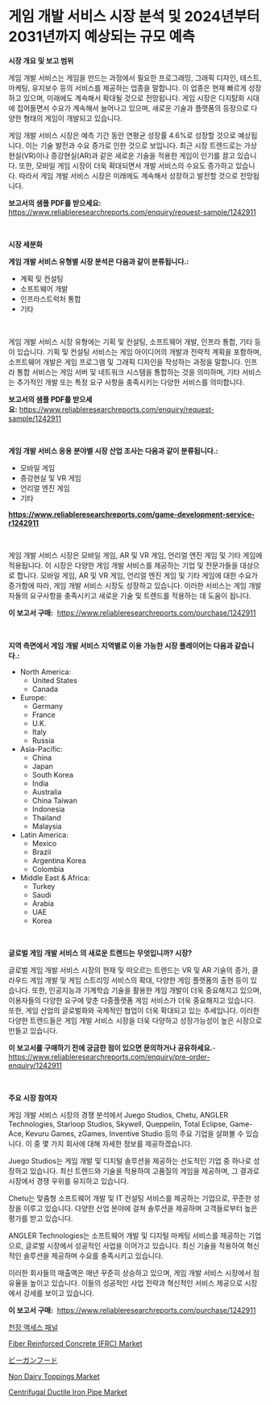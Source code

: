 <p><h1>게임 개발 서비스 시장 분석 및 2024년부터 2031년까지 예상되는 규모 예측</h1></p><p><strong>시장 개요 및 보고 범위</strong></p>
<p><p>게임 개발 서비스는 게임을 만드는 과정에서 필요한 프로그래밍, 그래픽 디자인, 테스트, 마케팅, 유지보수 등의 서비스를 제공하는 업종을 말합니다. 이 업종은 현재 빠르게 성장하고 있으며, 미래에도 계속해서 확대될 것으로 전망됩니다. 게임 시장은 디지턄화 시대에 접어들면서 수요가 계속해서 늘어나고 있으며, 새로운 기술과 플랫폼의 등장으로 다양한 형태의 게임이 개발되고 있습니다.</p><p>게임 개발 서비스 시장은 예측 기간 동안 연평균 성장률 4.6%로 성장할 것으로 예상됩니다. 이는 기술 발전과 수요 증가로 인한 것으로 보입니다. 최근 시장 트렌드로는 가상현실(VR)이나 증강현실(AR)과 같은 새로운 기술을 적용한 게임이 인기를 끌고 있습니다. 또한, 모바일 게임 시장이 더욱 확대되면서 개발 서비스의 수요도 증가하고 있습니다. 따라서 게임 개발 서비스 시장은 미래에도 계속해서 성장하고 발전할 것으로 전망됩니다.</p></p>
<p><strong>보고서의 샘플 PDF를 받으세요:</strong> <a href="https://www.reliableresearchreports.com/enquiry/request-sample/1242911">https://www.reliableresearchreports.com/enquiry/request-sample/1242911</a></p>
<p>&nbsp;</p>
<p><strong>시장 세분화</strong></p>
<p><strong>게임 개발 서비스 유형별 시장 분석은 다음과 같이 분류됩니다.:</strong></p>
<p><ul><li>계획 및 컨설팅</li><li>소프트웨어 개발</li><li>인프라스트럭처 통합</li><li>기타</li></ul></p>
<p>&nbsp;</p>
<p><p>게임 개발 서비스 시장 유형에는 기획 및 컨설팅, 소프트웨어 개발, 인프라 통합, 기타 등이 있습니다. 기획 및 컨설팅 서비스는 게임 아이디어의 개발과 전략적 계획을 포함하며, 소프트웨어 개발은 게임 프로그램 및 그래픽 디자인을 작성하는 과정을 말합니다. 인프라 통합 서비스는 게임 서버 및 네트워크 시스템을 통합하는 것을 의미하며, 기타 서비스는 추가적인 개발 또는 특정 요구 사항을 충족시키는 다양한 서비스를 의미합니다.</p></p>
<p><strong>보고서의 샘플 PDF를 받으세요:</strong>&nbsp;<a href="https://www.reliableresearchreports.com/enquiry/request-sample/1242911">https://www.reliableresearchreports.com/enquiry/request-sample/1242911</a></p>
<p>&nbsp;</p>
<p><strong> 게임 개발 서비스 응용 분야별 시장 산업 조사는 다음과 같이 분류됩니다.:</strong></p>
<p><ul><li>모바일 게임</li><li>증강현실 및 VR 게임</li><li>언리얼 엔진 게임</li><li>기타</li></ul></p>
<p><strong><a href="https://www.reliableresearchreports.com/game-development-service-r1242911">https://www.reliableresearchreports.com/game-development-service-r1242911</a></strong></p>
<p>&nbsp;</p>
<p><p>게임 개발 서비스 시장은 모바일 게임, AR 및 VR 게임, 언리얼 엔진 게임 및 기타 게임에 적용됩니다. 이 시장은 다양한 게임 개발 서비스를 제공하는 기업 및 전문가들을 대상으로 합니다. 모바일 게임, AR 및 VR 게임, 언리얼 엔진 게임 및 기타 게임에 대한 수요가 증가함에 따라, 게임 개발 서비스 시장도 성장하고 있습니다. 이러한 서비스는 게임 개발자들의 요구사항을 충족시키고 새로운 기술 및 트렌드를 적용하는 데 도움이 됩니다.</p></p>
<p><strong>이 보고서 구매:</strong>&nbsp; <a href="https://www.reliableresearchreports.com/purchase/1242911">https://www.reliableresearchreports.com/purchase/1242911</a></p>
<p>&nbsp;</p>
<p><strong>지역 측면에서 게임 개발 서비스 지역별로 이용 가능한 시장 플레이어는 다음과 같습니다.:</strong></p>
<p><ul>
    <li>
        North America:
        <ul>
            <li>United States</li>
            <li>Canada</li>
        </ul>
    </li>
    <li>
        Europe:
        <ul>
            <li>Germany</li>
            <li>France</li>
            <li>U.K.</li>
            <li>Italy</li>
            <li>Russia</li>
        </ul>
    </li>
    <li>
        Asia-Pacific:
        <ul>
            <li>China</li>
            <li>Japan</li>
            <li>South Korea</li>
            <li>India</li>
            <li>Australia</li>
            <li>China Taiwan</li>
            <li>Indonesia</li>
            <li>Thailand</li>
            <li>Malaysia</li>
        </ul>
    </li>
    <li>
        Latin America:
        <ul>
            <li>Mexico</li>
            <li>Brazil</li>
            <li>Argentina Korea</li>
            <li>Colombia</li>
        </ul>
    </li>
    <li>
        Middle East & Africa:
        <ul>
            <li>Turkey</li>
            <li>Saudi</li>
            <li>Arabia</li>
            <li>UAE</li>
            <li>Korea</li>
        </ul>
    </li>
    </ul></p>
<p>&nbsp;</p>
<p><strong>글로벌 게임 개발 서비스 의 새로운 트렌드는 무엇입니까? 시장?</strong></p>
<p><p>글로벌 게임 개발 서비스 시장의 현재 및 떠오르는 트렌드는 VR 및 AR 기술의 증가, 클라우드 게임 개발 및 게임 스트리밍 서비스의 확대, 다양한 게임 플랫폼의 출현 등이 있습니다. 또한, 인공지능과 기계학습 기술을 활용한 게임 개발이 더욱 중요해지고 있으며, 이용자들의 다양한 요구에 맞춘 다중플랫폼 게임 서비스가 더욱 중요해지고 있습니다. 또한, 게임 산업의 글로벌화와 국제적인 협업이 더욱 확대되고 있는 추세입니다. 이러한 다양한 트렌드들은 게임 개발 서비스 시장을 더욱 다양하고 성장가능성이 높은 시장으로 만들고 있습니다.</p></p>
<p><strong>이 보고서를 구매하기 전에 궁금한 점이 있으면 문의하거나 공유하세요.</strong>- <a href="https://www.reliableresearchreports.com/enquiry/pre-order-enquiry/1242911">https://www.reliableresearchreports.com/enquiry/pre-order-enquiry/1242911</a></p>
<p>&nbsp;</p>
<p><strong>주요 시장 참여자</strong></p>
<p><p>게임 개발 서비스 시장의 경쟁 분석에서 Juego Studios, Chetu, ANGLER Technologies, Starloop Studios, Skywell, Queppelin, Total Eclipse, Game-Ace, Kevuru Games, zGames, Inventive Studio 등의 주요 기업을 살펴볼 수 있습니다. 이 중 몇 가지 회사에 대해 자세한 정보를 제공하겠습니다.</p><p>Juego Studios는 게임 개발 및 디지털 솔루션을 제공하는 선도적인 기업 중 하나로 성장하고 있습니다. 최신 트렌드와 기술을 적용하여 고품질의 게임을 제공하며, 그 결과로 시장에서 경쟁 우위를 유지하고 있습니다.</p><p>Chetu는 맞춤형 소프트웨어 개발 및 IT 컨설팅 서비스를 제공하는 기업으로, 꾸준한 성장을 이루고 있습니다. 다양한 산업 분야에 걸쳐 솔루션을 제공하며 고객들로부터 높은 평가를 받고 있습니다.</p><p>ANGLER Technologies는 소프트웨어 개발 및 디지털 마케팅 서비스를 제공하는 기업으로, 글로벌 시장에서 성공적인 사업을 이어가고 있습니다. 최신 기술을 적용하여 혁신적인 솔루션을 제공하며 수요를 충족시키고 있습니다.</p><p>이러한 회사들의 매출액은 매년 꾸준히 상승하고 있으며, 게임 개발 서비스 시장에서 점유율을 높이고 있습니다. 이들의 성공적인 사업 전략과 혁신적인 서비스 제공으로 시장에서 강세를 보이고 있습니다.</p></p>
<p><strong>이 보고서 구매:</strong>&nbsp;&nbsp;<a href="https://www.reliableresearchreports.com/purchase/1242911">https://www.reliableresearchreports.com/purchase/1242911</a></p>
<p><p><a href="https://medium.com/@alanperkins1921/%EC%B2%9C%EC%9E%A5-%EC%A0%91%EA%B7%BC-%ED%8C%A8%EB%84%90-%EC%8B%9C%EC%9E%A5-%EB%B6%84%EC%84%9D-%EA%B8%80%EB%A1%9C%EB%B2%8C-%EC%82%B0%EC%97%85-%EC%A0%84%EB%A7%9D-%EB%B0%8F-%EC%98%88%EC%B8%A1-2024%EB%85%84%EB%B6%80%ED%84%B0-2031%EB%85%84-5a8080f3e31a">천장 액세스 패널</a></p><p><a href="https://www.linkedin.com/pulse/fiber-reinforced-concrete-frc-market-analysis-examines-h3kie?trackingId=fbHi29YwcdLeRR1RhBUThQ%3D%3D">Fiber Reinforced Concrete (FRC) Market</a></p><p><a href="https://medium.com/@tomienow6767d/%E3%83%B4%E3%82%A3%E3%83%BC%E3%82%AC%E3%83%B3%E3%83%95%E3%83%BC%E3%83%89%E5%B8%82%E5%A0%B4-%E5%B8%82%E5%A0%B4%E3%82%B7%E3%82%A7%E3%82%A2-%E5%B8%82%E5%A0%B4%E3%83%88%E3%83%AC%E3%83%B3%E3%83%89-%E5%B0%86%E6%9D%A5%E3%81%AE%E6%88%90%E9%95%B7%E3%81%AE%E6%8E%A2%E7%B4%A2-d4d81ba6cac2">ビーガンフード</a></p><p><a href="https://medium.com/@noelkunzei1/non-dairy-toppings-market-size-cagr-trends-2024-2030-912f33bb8f91">Non Dairy Toppings Market</a></p><p><a href="https://www.linkedin.com/pulse/centrifugal-ductile-iron-pipe-market-research-report-key-tubne?trackingId=Xs2n7o2ynmqnZ%2FPgnQzubQ%3D%3D">Centrifugal Ductile Iron Pipe Market</a></p></p>